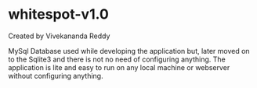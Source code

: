 # whitespot-v1.0
Created by Vivekananda Reddy

MySql Database used while developing the application but, later moved on to the Sqlite3 and there is not no need of configuring anything. The application is lite and easy to run on any local machine or webserver without configuring anything.
